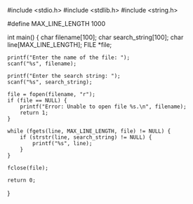 #include <stdio.h>
#include <stdlib.h>
#include <string.h>

#define MAX_LINE_LENGTH 1000

int main() {
    char filename[100];
    char search_string[100];
    char line[MAX_LINE_LENGTH];
    FILE *file;

    printf("Enter the name of the file: ");
    scanf("%s", filename);

    printf("Enter the search string: ");
    scanf("%s", search_string);

    file = fopen(filename, "r");
    if (file == NULL) {
        printf("Error: Unable to open file %s.\n", filename);
        return 1;
    }

    while (fgets(line, MAX_LINE_LENGTH, file) != NULL) {
        if (strstr(line, search_string) != NULL) {
            printf("%s", line);
        }
    }

    fclose(file);

    return 0;
}
